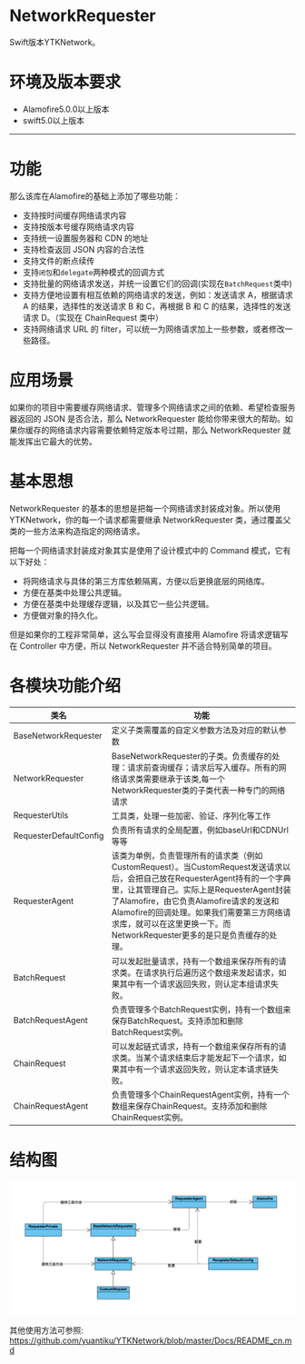 # NetworkRequester
Swift版本YTKNetwork。

# 环境及版本要求
- Alamofire5.0.0以上版本
- swift5.0以上版本

---

# 功能

那么该库在Alamofire的基础上添加了哪些功能：

- 支持按时间缓存网络请求内容
- 支持按版本号缓存网络请求内容
- 支持统一设置服务器和 CDN 的地址
- 支持检查返回 JSON 内容的合法性
- 支持文件的断点续传
- 支持```闭包```和```delegate```两种模式的回调方式
- 支持批量的网络请求发送，并统一设置它们的回调(实现在```BatchRequest```类中)
- 支持方便地设置有相互依赖的网络请求的发送，例如：发送请求 A，根据请求 A 的结果，选择性的发送请求 B 和 C，再根据 B 和 C 的结果，选择性的发送请求 D。（实现在 ChainRequest 类中）
- 支持网络请求 URL 的 filter，可以统一为网络请求加上一些参数，或者修改一些路径。

# 应用场景

如果你的项目中需要缓存网络请求、管理多个网络请求之间的依赖、希望检查服务器返回的 JSON 是否合法，那么 NetworkRequester 能给你带来很大的帮助。如果你缓存的网络请求内容需要依赖特定版本号过期，那么 NetworkRequester 就能发挥出它最大的优势。

# 基本思想

NetworkRequester 的基本的思想是把每一个网络请求封装成对象。所以使用 YTKNetwork，你的每一个请求都需要继承 NetworkRequester 类，通过覆盖父类的一些方法来构造指定的网络请求。

把每一个网络请求封装成对象其实是使用了设计模式中的 Command 模式，它有以下好处：

- 将网络请求与具体的第三方库依赖隔离，方便以后更换底层的网络库。
- 方便在基类中处理公共逻辑。
- 方便在基类中处理缓存逻辑，以及其它一些公共逻辑。
- 方便做对象的持久化。

但是如果你的工程非常简单，这么写会显得没有直接用 Alamofire 将请求逻辑写在 Controller 中方便，所以 NetworkRequester 并不适合特别简单的项目。

# 各模块功能介绍

类名|功能
-|-
BaseNetworkRequester|定义子类需覆盖的自定义参数方法及对应的默认参数
NetworkRequester|BaseNetworkRequester的子类。负责缓存的处理：请求前查询缓存；请求后写入缓存。所有的网络请求类需要继承于该类,每一个NetworkRequester类的子类代表一种专门的网络请求
RequesterUtils|工具类，处理一些加密、验证、序列化等工作
RequesterDefaultConfig|负责所有请求的全局配置，例如baseUrl和CDNUrl等等
RequesterAgent|该类为单例，负责管理所有的请求类（例如CustomRequest）。当CustomRequest发送请求以后，会把自己放在RequesterAgent持有的一个字典里，让其管理自己。实际上是RequesterAgent封装了Alamofire，由它负责Alamofire请求的发送和Alamofire的回调处理。如果我们需要第三方网络请求库，就可以在这里更换一下。而NetworkRequester更多的是只是负责缓存的处理。
BatchRequest|可以发起批量请求，持有一个数组来保存所有的请求类。在请求执行后遍历这个数组来发起请求，如果其中有一个请求返回失败，则认定本组请求失败。
BatchRequestAgent|负责管理多个BatchRequest实例，持有一个数组来保存BatchRequest。支持添加和删除BatchRequest实例。
ChainRequest|可以发起链式请求，持有一个数组来保存所有的请求类。当某个请求结束后才能发起下一个请求，如果其中有一个请求返回失败，则认定本请求链失败。
ChainRequestAgent|负责管理多个ChainRequestAgent实例，持有一个数组来保存ChainRequest。支持添加和删除ChainRequest实例。

# 结构图

![结构图.png](Main.png)

其他使用方法可参照: https://github.com/yuantiku/YTKNetwork/blob/master/Docs/README_cn.md
